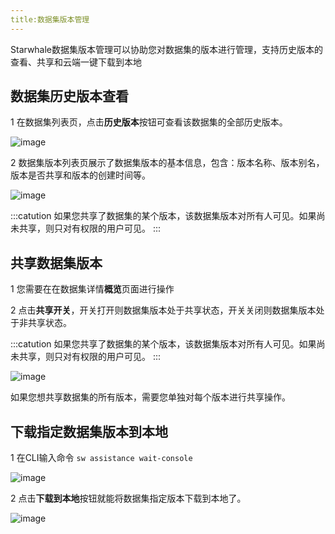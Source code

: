 ```yaml
---
title:数据集版本管理
---
```


Starwhale数据集版本管理可以协助您对数据集的版本进行管理，支持历史版本的查看、共享和云端一键下载到本地

## 数据集历史版本查看

1 在数据集列表页，点击**历史版本**按钮可查看该数据集的全部历史版本。

![image](https://starwhale-examples.oss-cn-beijing.aliyuncs.com/docs/User%20guide/Dataset/history%20version/list1.png)

2 数据集版本列表页展示了数据集版本的基本信息，包含：版本名称、版本别名，版本是否共享和版本的创建时间等。

![image](https://starwhale-examples.oss-cn-beijing.aliyuncs.com/docs/User%20guide/Dataset/history%20version/hslist.png)

:::catution
如果您共享了数据集的某个版本，该数据集版本对所有人可见。如果尚未共享，则只对有权限的用户可见。
:::

## 共享数据集版本

1 您需要在在数据集详情**概览**页面进行操作

2 点击**共享开关**，开关打开则数据集版本处于共享状态，开关关闭则数据集版本处于非共享状态。

:::catution
如果您共享了数据集的某个版本，该数据集版本对所有人可见。如果尚未共享，则只对有权限的用户可见。
:::

![image](https://starwhale-examples.oss-cn-beijing.aliyuncs.com/docs/User%20guide/Dataset/history%20version/share.png)

如果您想共享数据集的所有版本，需要您单独对每个版本进行共享操作。

## 下载指定数据集版本到本地

1 在CLI输入命令 `sw assistance wait-console` 

![image](https://starwhale-examples.oss-cn-beijing.aliyuncs.com/docs/User%20guide/Dataset/history%20version/push%20to%20local.png)

2 点击**下载到本地**按钮就能将数据集指定版本下载到本地了。

![image](https://starwhale-examples.oss-cn-beijing.aliyuncs.com/docs/User%20guide/Dataset/history%20version/push%20conslole.png)
